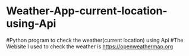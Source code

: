 # Weather-App-current-location-using-Api
#Python program to check the weather(current location) using Api
#The Website I used to check the weather is https://openweathermap.org
